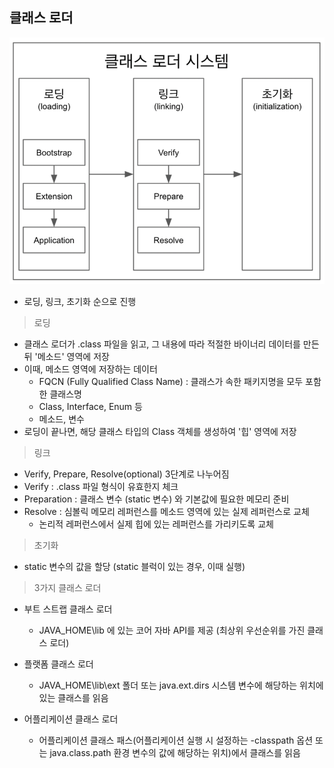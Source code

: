## 클래스 로더

![img3.png](image/img3.png)

- 로딩, 링크, 초기화 순으로 진행

> 로딩

- 클래스 로더가 .class 파일을 읽고, 그 내용에 따라 적절한 바이너리 데이터를 만든 뒤 '메소드' 영역에 저장
- 이때, 메소드 영역에 저장하는 데이터
    - FQCN (Fully Qualified Class Name) : 클래스가 속한 패키지명을 모두 포함한 클래스명
    - Class, Interface, Enum 등
    - 메소드, 변수
- 로딩이 끝나면, 해당 클래스 타입의 Class 객체를 생성하여 '힙' 영역에 저장

> 링크

- Verify, Prepare, Resolve(optional) 3단계로 나누어짐
- Verify : .class 파일 형식이 유효한지 체크
- Preparation : 클래스 변수 (static 변수) 와 기본값에 필요한 메모리 준비
- Resolve : 심볼릭 메모리 레퍼런스를 메소드 영역에 있는 실제 레퍼런스로 교체
    - 논리적 레퍼런스에서 실제 힙에 있는 레퍼런스를 가리키도록 교체

> 초기화

- static 변수의 값을 할당 (static 블럭이 있는 경우, 이때 실행)

> 3가지 클래스 로더

- 부트 스트랩 클래스 로더
    - JAVA_HOME\lib 에 있는 코어 자바 API를 제공 (최상위 우선순위를 가진 클래스 로더)

- 플랫폼 클래스 로더
    - JAVA_HOME\lib\ext 폴더 또는 java.ext.dirs 시스템 변수에 해당하는 위치에 있는 클래스를 읽음

- 어플리케이션 클래스 로더
    - 어플리케이션 클래스 패스(어플리케이션 실행 시 설정하는 -classpath 옵션 또는 java.class.path 환경 변수의 값에 해당하는 위치)에서 클래스를 읽음
